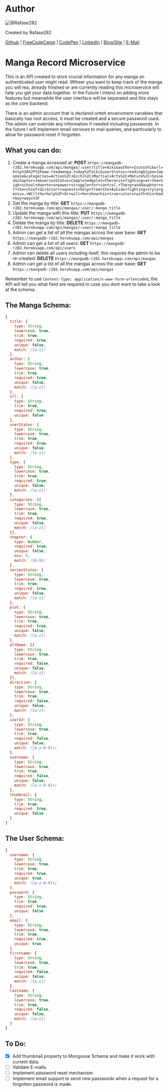 # Author
![@Rafase282](https://avatars0.githubusercontent.com/Rafase282?&s=128)

Created by Rafase282

[Github](https://github.com/Rafase282) | [FreeCodeCamp](http://www.freecodecamp.com/rafase282) | [CodePen](http://codepen.io/Rafase282/) | [LinkedIn](https://www.linkedin.com/in/rafase282) | [Blog/Site](https://rafase282.wordpress.com/) | [E-Mail](mailto:rafase282@gmail.com)

# Manga Record Microservice
This is an API created to store crucial information for any manga an authenticated user might read. Wtheer you want to keep track of the manga you will rea, already finished or are currently reading this microservice will help you get your data together. In the Future I intend on adding more features but meanwhile the user interface will be separated and this stays as the core backend.

There is an admin account that is declared onteh envarioment variables that basically has root access, it must be created and a secure password used. The admin can override any information if needed including passwords. In the future I will implement email services to mail queries, and particularly to allow for password reset if forgotten.

## What you can do:
1. Create a manga accessed at: **POST** `https://mangadb-r282.herokuapp.com/api/mangas/:user/title=Aiki&author=Isutoshi&url=http%3A%2F%2Fwww.readmanga.today%2Faiki&userStatus=reading&type=Japanese&categories=Action%2C+Ecchi%2C+Martial+Arts%2C+Mature%2C+Seinen&chapter=14&seriesStatus=Completed&plot=There+is+fighting+at+the+high+school+due+to+a+power+struggle+for+control.+The+granddaughter+of+the+chief+director+requests+help+from+the+Aikido+fighting+style+genius.+Will+he+help%3F+Or+will+he+show+his+true+colors+with+his+bad+boy+ways%3F`
2. Get the manga by title: **GET** `https://mangadb-r282.herokuapp.com/api/mangas/:user/:manga_title`
3. Update the manga with this title: **PUT** `https://mangadb-r282.herokuapp.com/api/mangas/:user/:manga_title`
4. Delete the manga by title: **DELETE** `https://mangadb-r282.herokuapp.com/api/mangas/:user/:manga_title`
5. Admin can get a list of all the mangas across the user base: **GET** `https://mangadb-r282.herokuapp.com/api/mangas`
6. Admin can get a list of all users: **GET** `https://mangadb-r282.herokuapp.com/api/users`
7. Admin can delete all users including itself, this requires the admin to be re-created: **DELETE** `https://mangadb-r282.herokuapp.com/api/mangas`
8. Admin can get a list of all the mangas across the user base: **GET** `https://mangadb-r282.herokuapp.com/api/mangas`

Remember to use `Content-Type: application/x-www-form-urlencoded`, the API will tell you what field are required in case you dont want to take a look at the schema.

## The Manga Schema:

```js
{
  title: {
    type: String,
    lowercase: true,
    trim: true,
    required: true,
    unique: false,
    match: /[a-z]/
  },
  author: {
    type: String,
    lowercase: true,
    trim: true,
    required: true,
    unique: false,
    match: /[a-z]/
  },
  url: {
    type: String,
    trim: true,
    required: true,
    unique: false
  },
  userStatus: {
    type: String,
    lowercase: true,
    trim: true,
    required: true,
    unique: false,
    match: /[a-z]/
  },
  type: {
    type: String,
    lowercase: true,
    trim: true,
    required: true,
    unique: false,
    match: /[a-z]/
  },
  categories: [{
    type: String,
    lowercase: true,
    trim: true,
    required: true,
    unique: false,
    match: /[a-z]/
  }],
  chapter: {
    type: Number,
    required: true,
    unique: false,
    min: 0,
    match: /[0-9]/
  },
  seriesStatus: {
    type: String,
    lowercase: true,
    trim: true,
    required: true,
    unique: false,
    match: /[a-z]/
  },
  plot: {
    type: String,
    lowercase: true,
    trim: true,
    required: true,
    unique: false,
    match: /[a-z]/
  },
  altName: [{
    type: String,
    lowercase: true,
    trim: true,
    required: false,
    unique: false,
    match: /[a-z]/
  }],
  direction: {
    type: String,
    lowercase: true,
    trim: true,
    required: false,
    unique: false,
    match: /[a-z]/
  },
  userId: {
    type: String,
    lowercase: true,
    trim: true,
    required: false,
    unique: false,
    match: /[a-z-0-9]+/
  },
  username: {
    type: String,
    lowercase: true,
    trim: true,
    required: false,
    unique: false,
    match: /[a-z-0-9]+/
  },
  thumbnail: {
    type: String,
    trim: true,
    required: true,
    unique: false
  }
}
```

## The User Schema:

```js
{
  username: {
    type: String,
    lowercase: true,
    trim: true,
    required: true,
    unique: true,
    match: /[a-z-0-9]+/
  },
  password: {
    type: String,
    trim: true,
    required: true,
    unique: false
  },
  email: {
    type: String,
    lowercase: true,
    trim: true,
    required: true,
    unique: true
  },
  firstname: {
    type: String,
    lowercase: true,
    trim: true,
    required: false,
    unique: false,
    match: /[a-z]/
  },
  lastname: {
    type: String,
    lowercase: true,
    trim: true,
    required: false,
    unique: false,
    match: /[a-z]/
  }
}
```
## To Do:
- [X] Add thumbnail property to Mongoose Schema and make it work with current data.
- [ ] Validate E-mails.
- [ ] Implement password reset mechanism.
- [ ] Implement email support to send new passwords when a request for a forgotten password is made.